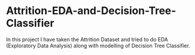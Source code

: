 # Attrition-EDA-and-Decision-Tree-Classifier
In this project I have taken the Attrition Dataset and tried to do EDA (Exploratory Data Analysis) along with modelling of Decision Tree Classifier.
